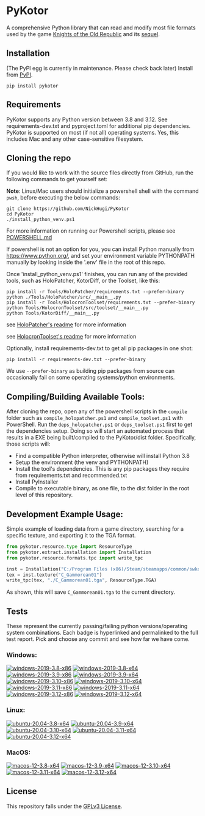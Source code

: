 
PyKotor
=======
A comprehensive Python library that can read and modify most file formats used by the game [Knights of the Old Republic](https://en.wikipedia.org/wiki/Star_Wars:_Knights_of_the_Old_Republic_(video_game)) and its [sequel](https://en.wikipedia.org/wiki/Star_Wars_Knights_of_the_Old_Republic_II:_The_Sith_Lords).

## Installation
(The PyPI egg is currently in maintenance. Please check back later) Install from [PyPI](https://pypi.org/project/PyKotor/).
```commandline
pip install pykotor
```

## Requirements
PyKotor supports any Python version between 3.8 and 3.12. See requirements-dev.txt and pyproject.toml for additional pip dependencies.
PyKotor is supported on most (if not all) operating systems. Yes, this includes Mac and any other case-sensitive filesystem.

## Cloning the repo
If you would like to work with the source files directly from GitHub, run the following commands to get yourself set:

**Note**: Linux/Mac users should initialize a powershell shell with the command `pwsh`, before executing the below commands:

```commandline
git clone https://github.com/NickHugi/PyKotor
cd PyKotor
./install_python_venv.ps1
```
For more information on running our Powershell scripts, please see [POWERSHELL.md](https://github.com/NickHugi/PyKotor/blob/master/POWERSHELL.md)

If powershell is not an option for you, you can install Python manually from https://www.python.org/, and set your environment variable PYTHONPATH manually by looking inside the '.env' file in the root of this repo.


Once 'install_python_venv.ps1' finishes, you can run any of the provided tools, such as HoloPatcher, KotorDiff, or the Toolset, like this:
```commandline
pip install -r Tools/HoloPatcher/requirements.txt --prefer-binary
python ./Tools/HoloPatcher/src/__main__.py
pip install -r Tools/HolocronToolset/requirements.txt --prefer-binary
python Tools/HolocronToolset/src/toolset/__main__.py
python Tools/KotorDiff/__main__.py
```

see [HoloPatcher's readme](https://github.com/NickHugi/PyKotor/tree/master/Tools/HoloPatcher#readme) for more information

see [HolocronToolset's readme](https://github.com/NickHugi/PyKotor/tree/master/Tools/HolocronToolset#readme) for more information

Optionally, install requirements-dev.txt to get all pip packages in one shot:
```commandline
pip install -r requirements-dev.txt --prefer-binary
```
We use `--prefer-binary` as building pip packages from source can occasionally fail on some operating systems/python environments.

## Compiling/Building Available Tools:
After cloning the repo, open any of the powershell scripts in the `compile` folder such as `compile_holopatcher.ps1` and `compile_toolset.ps1` with PowerShell. Run the `deps_holopatcher.ps1` or `deps_toolset.ps1` first to get the dependencies setup. Doing so will start an automated process that results in a EXE being built/compiled to the PyKotor/dist folder. Specifically, those scripts will:
- Find a compatible Python interpreter, otherwise will install Python 3.8
- Setup the environment (the venv and PYTHONPATH)
- Install the tool's dependencies. This is any pip packages they require from requirements.txt and recommended.txt
- Install PyInstaller
- Compile to executable binary, as one file, to the dist folder in the root level of this repository.


## Development Example Usage:
Simple example of loading data from a game directory, searching for a specific texture, and exporting it to the TGA format.
```python
from pykotor.resource.type import ResourceType
from pykotor.extract.installation import Installation
from pykotor.resource.formats.tpc import write_tpc

inst = Installation("C:/Program Files (x86)/Steam/steamapps/common/swkotor")
tex = inst.texture("C_Gammorean01")
write_tpc(tex, "./C_Gammorean01.tga", ResourceType.TGA)
```
As shown, this will save `C_Gammorean01.tga` to the current directory.

## Tests

These represent the currently passing/failing python versions/operating system combinations. Each badge is hyperlinked and permalinked to the full test report. Pick and choose any commit and see how far we have come.

### Windows:

<!-- WINDOWS-BADGES-START -->
[![windows-2019-3.8-x86](https://img.shields.io/badge/build-3.8--x86_Passing_633-brightgreen?style=plastic&logo=simple-icons&logoColor=%23FF5e34&label=10&labelColor=%23c71818&color=%232f991a)](https://htmlpreview.github.io/?https://github.com/NickHugi/PyKotor/blob/61cbd33dd4f01a77fba4a9d4365e109657d3c7c0/tests/results/fcbaff0f5375f42876102ce208a5378f4aee7670/pytest_report_windows-2019_3.8_x86/pytest_report.html)
[![windows-2019-3.8-x64](https://img.shields.io/badge/build-3.8--x64_Passing_633-brightgreen?style=plastic&logo=simple-icons&logoColor=%23FF5e34&label=10&labelColor=%23c71818&color=%232f991a)](https://htmlpreview.github.io/?https://github.com/NickHugi/PyKotor/blob/61cbd33dd4f01a77fba4a9d4365e109657d3c7c0/tests/results/fcbaff0f5375f42876102ce208a5378f4aee7670/pytest_report_windows-2019_3.8_x64/pytest_report.html)
[![windows-2019-3.9-x86](https://img.shields.io/badge/build-3.9--x86_Passing_633-brightgreen?style=plastic&logo=simple-icons&logoColor=%23FF5e34&label=10&labelColor=%23c71818&color=%232f991a)](https://htmlpreview.github.io/?https://github.com/NickHugi/PyKotor/blob/61cbd33dd4f01a77fba4a9d4365e109657d3c7c0/tests/results/fcbaff0f5375f42876102ce208a5378f4aee7670/pytest_report_windows-2019_3.9_x86/pytest_report.html)
[![windows-2019-3.9-x64](https://img.shields.io/badge/build-3.9--x64_Passing_633-brightgreen?style=plastic&logo=simple-icons&logoColor=%23FF5e34&label=10&labelColor=%23c71818&color=%232f991a)](https://htmlpreview.github.io/?https://github.com/NickHugi/PyKotor/blob/61cbd33dd4f01a77fba4a9d4365e109657d3c7c0/tests/results/fcbaff0f5375f42876102ce208a5378f4aee7670/pytest_report_windows-2019_3.9_x64/pytest_report.html)
[![windows-2019-3.10-x86](https://img.shields.io/badge/build-3.10--x86_Passing_633-brightgreen?style=plastic&logo=simple-icons&logoColor=%23FF5e34&label=10&labelColor=%23c71818&color=%232f991a)](https://htmlpreview.github.io/?https://github.com/NickHugi/PyKotor/blob/61cbd33dd4f01a77fba4a9d4365e109657d3c7c0/tests/results/fcbaff0f5375f42876102ce208a5378f4aee7670/pytest_report_windows-2019_3.10_x86/pytest_report.html)
[![windows-2019-3.10-x64](https://img.shields.io/badge/build-3.10--x64_Passing_633-brightgreen?style=plastic&logo=simple-icons&logoColor=%23FF5e34&label=10&labelColor=%23c71818&color=%232f991a)](https://htmlpreview.github.io/?https://github.com/NickHugi/PyKotor/blob/61cbd33dd4f01a77fba4a9d4365e109657d3c7c0/tests/results/fcbaff0f5375f42876102ce208a5378f4aee7670/pytest_report_windows-2019_3.10_x64/pytest_report.html)
[![windows-2019-3.11-x86](https://img.shields.io/badge/build-3.11--x86_Passing_633-brightgreen?style=plastic&logo=simple-icons&logoColor=%23FF5e34&label=10&labelColor=%23c71818&color=%232f991a)](https://htmlpreview.github.io/?https://github.com/NickHugi/PyKotor/blob/61cbd33dd4f01a77fba4a9d4365e109657d3c7c0/tests/results/fcbaff0f5375f42876102ce208a5378f4aee7670/pytest_report_windows-2019_3.11_x86/pytest_report.html)
[![windows-2019-3.11-x64](https://img.shields.io/badge/build-3.11--x64_Passing_633-brightgreen?style=plastic&logo=simple-icons&logoColor=%23FF5e34&label=10&labelColor=%23c71818&color=%232f991a)](https://htmlpreview.github.io/?https://github.com/NickHugi/PyKotor/blob/61cbd33dd4f01a77fba4a9d4365e109657d3c7c0/tests/results/fcbaff0f5375f42876102ce208a5378f4aee7670/pytest_report_windows-2019_3.11_x64/pytest_report.html)
[![windows-2019-3.12-x86](https://img.shields.io/badge/build-3.12--x86_Passing_633-brightgreen?style=plastic&logo=simple-icons&logoColor=%23FF5e34&label=10&labelColor=%23c71818&color=%232f991a)](https://htmlpreview.github.io/?https://github.com/NickHugi/PyKotor/blob/61cbd33dd4f01a77fba4a9d4365e109657d3c7c0/tests/results/fcbaff0f5375f42876102ce208a5378f4aee7670/pytest_report_windows-2019_3.12_x86/pytest_report.html)
[![windows-2019-3.12-x64](https://img.shields.io/badge/build-3.12--x64_Passing_633-brightgreen?style=plastic&logo=simple-icons&logoColor=%23FF5e34&label=10&labelColor=%23c71818&color=%232f991a)](https://htmlpreview.github.io/?https://github.com/NickHugi/PyKotor/blob/61cbd33dd4f01a77fba4a9d4365e109657d3c7c0/tests/results/fcbaff0f5375f42876102ce208a5378f4aee7670/pytest_report_windows-2019_3.12_x64/pytest_report.html)
<!-- WINDOWS-BADGES-END -->

### Linux:

<!-- LINUX-BADGES-START -->
[![ubuntu-20.04-3.8-x64](https://img.shields.io/badge/build-3.8--x64_Passing_633-brightgreen?style=plastic&logo=simple-icons&logoColor=%23FF5e34&label=10&labelColor=%23c71818&color=%232f991a)](https://htmlpreview.github.io/?https://github.com/NickHugi/PyKotor/blob/61cbd33dd4f01a77fba4a9d4365e109657d3c7c0/tests/results/fcbaff0f5375f42876102ce208a5378f4aee7670/pytest_report_ubuntu-20.04_3.8_x64/pytest_report.html)
[![ubuntu-20.04-3.9-x64](https://img.shields.io/badge/build-3.9--x64_Passing_633-brightgreen?style=plastic&logo=simple-icons&logoColor=%23FF5e34&label=10&labelColor=%23c71818&color=%232f991a)](https://htmlpreview.github.io/?https://github.com/NickHugi/PyKotor/blob/61cbd33dd4f01a77fba4a9d4365e109657d3c7c0/tests/results/fcbaff0f5375f42876102ce208a5378f4aee7670/pytest_report_ubuntu-20.04_3.9_x64/pytest_report.html)
[![ubuntu-20.04-3.10-x64](https://img.shields.io/badge/build-3.10--x64_Passing_633-brightgreen?style=plastic&logo=simple-icons&logoColor=%23FF5e34&label=10&labelColor=%23c71818&color=%232f991a)](https://htmlpreview.github.io/?https://github.com/NickHugi/PyKotor/blob/61cbd33dd4f01a77fba4a9d4365e109657d3c7c0/tests/results/fcbaff0f5375f42876102ce208a5378f4aee7670/pytest_report_ubuntu-20.04_3.10_x64/pytest_report.html)
[![ubuntu-20.04-3.11-x64](https://img.shields.io/badge/build-3.11--x64_Passing_633-brightgreen?style=plastic&logo=simple-icons&logoColor=%23FF5e34&label=10&labelColor=%23c71818&color=%232f991a)](https://htmlpreview.github.io/?https://github.com/NickHugi/PyKotor/blob/61cbd33dd4f01a77fba4a9d4365e109657d3c7c0/tests/results/fcbaff0f5375f42876102ce208a5378f4aee7670/pytest_report_ubuntu-20.04_3.11_x64/pytest_report.html)
[![ubuntu-20.04-3.12-x64](https://img.shields.io/badge/build-3.12--x64_Passing_633-brightgreen?style=plastic&logo=simple-icons&logoColor=%23FF5e34&label=10&labelColor=%23c71818&color=%232f991a)](https://htmlpreview.github.io/?https://github.com/NickHugi/PyKotor/blob/61cbd33dd4f01a77fba4a9d4365e109657d3c7c0/tests/results/fcbaff0f5375f42876102ce208a5378f4aee7670/pytest_report_ubuntu-20.04_3.12_x64/pytest_report.html)
<!-- LINUX-BADGES-END -->

### MacOS:

<!-- MACOS-BADGES-START -->
[![macos-12-3.8-x64](https://img.shields.io/badge/build-3.8--x64_Passing_632-brightgreen?style=plastic&logo=simple-icons&logoColor=%23FF5e34&label=11&labelColor=%23c71818&color=%232f991a)](https://htmlpreview.github.io/?https://github.com/NickHugi/PyKotor/blob/61cbd33dd4f01a77fba4a9d4365e109657d3c7c0/tests/results/fcbaff0f5375f42876102ce208a5378f4aee7670/pytest_report_macos-12_3.8_x64/pytest_report.html)
[![macos-12-3.9-x64](https://img.shields.io/badge/build-3.9--x64_Passing_632-brightgreen?style=plastic&logo=simple-icons&logoColor=%23FF5e34&label=11&labelColor=%23c71818&color=%232f991a)](https://htmlpreview.github.io/?https://github.com/NickHugi/PyKotor/blob/61cbd33dd4f01a77fba4a9d4365e109657d3c7c0/tests/results/fcbaff0f5375f42876102ce208a5378f4aee7670/pytest_report_macos-12_3.9_x64/pytest_report.html)
[![macos-12-3.10-x64](https://img.shields.io/badge/build-3.10--x64_Passing_632-brightgreen?style=plastic&logo=simple-icons&logoColor=%23FF5e34&label=11&labelColor=%23c71818&color=%232f991a)](https://htmlpreview.github.io/?https://github.com/NickHugi/PyKotor/blob/61cbd33dd4f01a77fba4a9d4365e109657d3c7c0/tests/results/fcbaff0f5375f42876102ce208a5378f4aee7670/pytest_report_macos-12_3.10_x64/pytest_report.html)
[![macos-12-3.11-x64](https://img.shields.io/badge/build-3.11--x64_Passing_632-brightgreen?style=plastic&logo=simple-icons&logoColor=%23FF5e34&label=11&labelColor=%23c71818&color=%232f991a)](https://htmlpreview.github.io/?https://github.com/NickHugi/PyKotor/blob/61cbd33dd4f01a77fba4a9d4365e109657d3c7c0/tests/results/fcbaff0f5375f42876102ce208a5378f4aee7670/pytest_report_macos-12_3.11_x64/pytest_report.html)
[![macos-12-3.12-x64](https://img.shields.io/badge/build-3.12--x64_Passing_632-brightgreen?style=plastic&logo=simple-icons&logoColor=%23FF5e34&label=11&labelColor=%23c71818&color=%232f991a)](https://htmlpreview.github.io/?https://github.com/NickHugi/PyKotor/blob/61cbd33dd4f01a77fba4a9d4365e109657d3c7c0/tests/results/fcbaff0f5375f42876102ce208a5378f4aee7670/pytest_report_macos-12_3.12_x64/pytest_report.html)
<!-- MACOS-BADGES-END -->

## License
This repository falls under the [GPLv3 License](https://github.com/NickHugi/PyKotor/blob/master/LICENSE).













































































